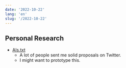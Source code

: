 ```yaml
---
date: '2022-10-22'
lang: 'en'
slug: '/2022-10-22'
---
```


## Personal Research

- [AIs.txt](./../.././docs/pages/AIs.txt.md)
  - A lot of people sent me solid proposals on Twitter.
  - I might want to prototype this.

<head>
  <html lang="en-US"/>
</head>
